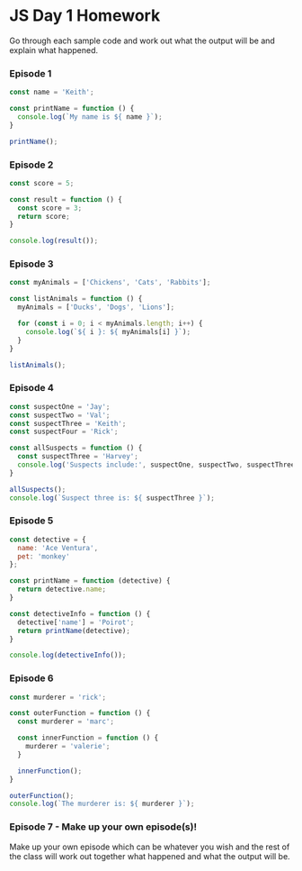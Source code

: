 # JS Day 1 Homework

Go through each sample code and work out what the output will be and explain what happened.

### Episode 1

```js
const name = 'Keith';

const printName = function () {
  console.log(`My name is ${ name }`);
}

printName();
```

### Episode 2

```js
const score = 5;

const result = function () {
  const score = 3;
  return score;
}

console.log(result());
```

### Episode 3

```js
const myAnimals = ['Chickens', 'Cats', 'Rabbits'];

const listAnimals = function () {
  myAnimals = ['Ducks', 'Dogs', 'Lions'];

  for (const i = 0; i < myAnimals.length; i++) {
    console.log(`${ i }: ${ myAnimals[i] }`);
  }
}

listAnimals();
```

### Episode 4

```js
const suspectOne = 'Jay';
const suspectTwo = 'Val';
const suspectThree = 'Keith';
const suspectFour = 'Rick';

const allSuspects = function () {
  const suspectThree = 'Harvey';
  console.log('Suspects include:', suspectOne, suspectTwo, suspectThree, suspectFour);
}

allSuspects();
console.log(`Suspect three is: ${ suspectThree }`);
```

### Episode 5

```js
const detective = {
  name: 'Ace Ventura',
  pet: 'monkey'
};

const printName = function (detective) {
  return detective.name;
}

const detectiveInfo = function () {
  detective['name'] = 'Poirot';
  return printName(detective);
}

console.log(detectiveInfo());
```

### Episode 6

```js
const murderer = 'rick';

const outerFunction = function () {
  const murderer = 'marc';

  const innerFunction = function () {
    murderer = 'valerie';
  }

  innerFunction();
}

outerFunction();
console.log(`The murderer is: ${ murderer }`);
```

### Episode 7 - Make up your own episode(s)!

Make up your own episode which can be whatever you wish and the rest of the class will work out together what happened and what the output will be.

